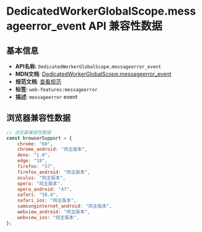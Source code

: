 # DedicatedWorkerGlobalScope.messageerror_event API 兼容性数据

## 基本信息

- **API名称**: `DedicatedWorkerGlobalScope.messageerror_event`
- **MDN文档**: [DedicatedWorkerGlobalScope.messageerror_event](https://developer.mozilla.org/docs/Web/API/DedicatedWorkerGlobalScope/messageerror_event)
- **规范文档**: [查看规范](https://html.spec.whatwg.org/multipage/indices.html#event-messageerror,https://html.spec.whatwg.org/multipage/web-messaging.html#handler-messageeventtarget-onmessageerror)
- **标签**: `web-features:messageerror`
- **描述**: `messageerror` event

## 浏览器兼容性数据

```javascript
// 浏览器兼容性数据
const browserSupport = {
    chrome: "60",
    chrome_android: "同主版本",
    deno: "1.0",
    edge: "18",
    firefox: "57",
    firefox_android: "同主版本",
    oculus: "同主版本",
    opera: "同主版本",
    opera_android: "47",
    safari: "16.4",
    safari_ios: "同主版本",
    samsunginternet_android: "同主版本",
    webview_android: "同主版本",
    webview_ios: "同主版本",
};

```

